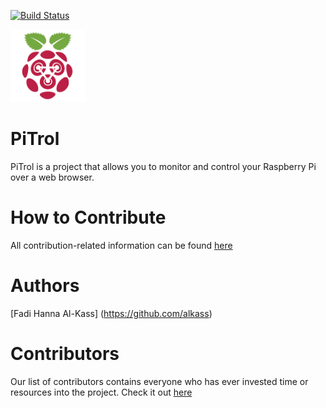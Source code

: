[![Build Status](https://travis-ci.org/AlKass/PiTrol.svg?branch=master)](https://travis-ci.org/AlKass/PiTrol)

<img src="static/media/images/Logo-256.png" width=120 />

# PiTrol
PiTrol is a project that allows you to monitor and control your Raspberry Pi over a web browser.

# How to Contribute
All contribution-related information can be found [here](Contribution.md)


# Authors
[Fadi Hanna Al-Kass] (https://github.com/alkass)

# Contributors
Our list of contributors contains everyone who has ever invested time or resources into the project. Check it out [here](CONTRIBUTORS.md)
